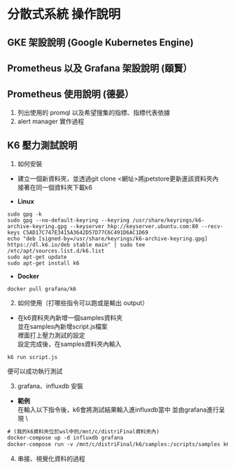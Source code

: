 # 分散式系統 操作說明

## GKE 架設說明 (Google Kubernetes Engine)

## Prometheus 以及 Grafana 架設說明 (頤賢）

## Prometheus 使用說明 (德晏）
1. 列出使用的 promql 以及希望搜集的指標、指標代表依據
2. alert manager 實作過程

## K6 壓力測試說明
1. 如何安裝

* 建立一個新資料夾，並透過git clone <網址>將jpetstore更新進該資料夾內 \
接著在同一個資料夾下載k6

* **Linux**

```
sudo gpg -k
sudo gpg --no-default-keyring --keyring /usr/share/keyrings/k6-archive-keyring.gpg --keyserver hkp://keyserver.ubuntu.com:80 --recv-keys C5AD17C747E3415A3642D57D77C6C491D6AC1D69
echo "deb [signed-by=/usr/share/keyrings/k6-archive-keyring.gpg] https://dl.k6.io/deb stable main" | sudo tee /etc/apt/sources.list.d/k6.list
sudo apt-get update
sudo apt-get install k6
```

* **Docker**
```
docker pull grafana/k6
```

2. 如何使用（打哪些指令可以跑或是輸出 output）

* 在k6資料夾內新增一個samples資料夾 \
並在samples內新增script.js檔案 \
裡面打上壓力測試的設定 \
設定完成後，在samples資料夾內輸入
```
k6 run script.js
```
便可以成功執行測試

3. grafana、influxdb 安裝

* **範例** \
在輸入以下指令後，k6會將測試結果輸入進influxdb當中 並由grafana進行呈現 \
``` diff
# (我的k6資料夾位於wsl中的/mnt/c/distriFinal資料夾內)
docker-compose up -d influxdb grafana
docker-compose run -v /mnt/c/distriFinal/k6/samples:/scripts/samples k6 run /scripts/samples/script.js
```


4. 串接、視覺化資料的過程

